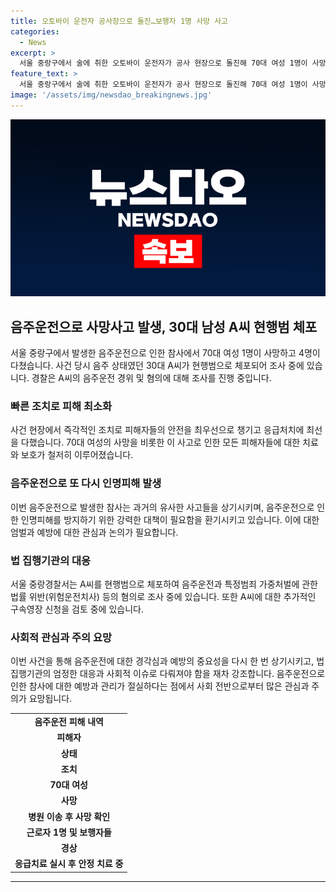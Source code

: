 ```yaml
---
title: 오토바이 운전자 공사장으로 돌진…보행자 1명 사망 사고
categories:
  - News
excerpt: >
  서울 중랑구에서 술에 취한 오토바이 운전자가 공사 현장으로 돌진해 70대 여성 1명이 사망하고 4명이 다쳤습니다. 경찰은 30대 A씨를 음주운전과 위험운전치사 혐의로 체포 조사 중이며, 현장 음주 측정 결과는 면허취소 수준으로 확인됐습니다. 피해자들은 병원으로 옮겨졌으며, 경찰은 A씨에 대한 구속영장 신청을 검토 중입니다. (출처: KBS뉴스)
feature_text: >
  서울 중랑구에서 술에 취한 오토바이 운전자가 공사 현장으로 돌진해 70대 여성 1명이 사망하고 4명이 다쳤습니다. 경찰은 30대 A씨를 음주운전과 위험운전치사 혐의로 체포 조사 중이며, 현장 음주 측정 결과는 면허취소 수준으로 확인됐습니다. 피해자들은 병원으로 옮겨졌으며, 경찰은 A씨에 대한 구속영장 신청을 검토 중입니다. (출처: KBS뉴스)
image: '/assets/img/newsdao_breakingnews.jpg'
---
```


<p><img src="/assets/img/newsdao_breakingnews.jpg" alt="pcversion 속보" /></p>

<h2 data-ke-size="size26">음주운전으로 사망사고 발생, 30대 남성 A씨 현행범 체포</h2>

<p data-ke-size="size16">서울 중랑구에서 발생한 음주운전으로 인한 참사에서 70대 여성 1명이 사망하고 4명이 다쳤습니다. 사건 당시 음주 상태였던 30대 A씨가 현행범으로 체포되어 조사 중에 있습니다. 경찰은 A씨의 음주운전 경위 및 혐의에 대해 조사를 진행 중입니다.</p>

<h3>빠른 조치로 피해 최소화</h3>

<p data-ke-size="size16">사건 현장에서 즉각적인 조치로 피해자들의 안전을 최우선으로 챙기고 응급처치에 최선을 다했습니다. 70대 여성의 사망을 비롯한 이 사고로 인한 모든 피해자들에 대한 치료와 보호가 철저히 이루어졌습니다.</p>

<h3>음주운전으로 또 다시 인명피해 발생</h3>

<p data-ke-size="size16">이번 음주운전으로 발생한 참사는 과거의 유사한 사고들을 상기시키며, 음주운전으로 인한 인명피해를 방지하기 위한 강력한 대책이 필요함을 환기시키고 있습니다. 이에 대한 엄벌과 예방에 대한 관심과 논의가 필요합니다.</p>

<h3>법 집행기관의 대응</h3>

<p data-ke-size="size16">서울 중랑경찰서는 A씨를 현행범으로 체포하여 음주운전과 특정범죄 가중처벌에 관한 법률 위반(위험운전치사) 등의 혐의로 조사 중에 있습니다. 또한 A씨에 대한 추가적인 구속영장 신청을 검토 중에 있습니다.</p>

<h3>사회적 관심과 주의 요망</h3>

<p data-ke-size="size16">이번 사건을 통해 음주운전에 대한 경각심과 예방의 중요성을 다시 한 번 상기시키고, 법 집행기관의 엄정한 대응과 사회적 이슈로 다뤄져야 함을 재차 강조합니다. 음주운전으로 인한 참사에 대한 예방과 관리가 절실하다는 점에서 사회 전반으로부터 많은 관심과 주의가 요망됩니다.</p>

<table>
  <tr>
    <td style="text-align: center; height: 17px;"><b>음주운전 피해 내역</b></td>
  </tr>
  <tr>
    <td style="text-align: center; height: 17px;"><b>피해자</b></td>
  </tr>
  <tr>
    <td style="text-align: center; height: 17px;"><b>상태</b></td>
  </tr>
  <tr>
    <td style="text-align: center; height: 17px;"><b>조치</b></td>
  </tr>
  <tr>
    <td style="text-align: center; height: 17px;"><b>70대 여성</b></td>
  </tr>
  <tr>
    <td style="text-align: center; height: 17px;"><b>사망</b></td>
  </tr>
  <tr>
    <td style="text-align: center; height: 17px;"><b>병원 이송 후 사망 확인</b></td>
  </tr>
  <tr>
    <td style="text-align: center; height: 17px;"><b>근로자 1명 및 보행자들</b></td>
  </tr>
  <tr>
    <td style="text-align: center; height: 17px;"><b>경상</b></td>
  </tr>
  <tr>
    <td style="text-align: center; height: 17px;"><b>응급치료 실시 후 안정 치료 중</b></td>
  </tr>
</table>

<hr>

